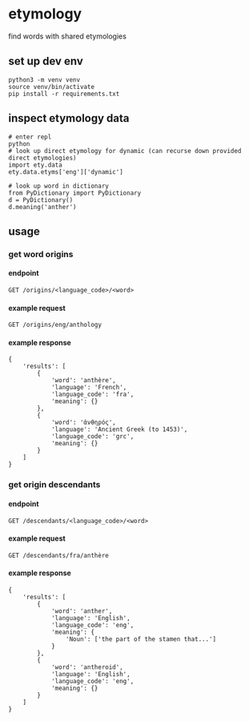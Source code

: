 # etymology
find words with shared etymologies

## set up dev env
```
python3 -m venv venv
source venv/bin/activate
pip install -r requirements.txt
```

## inspect etymology data
```
# enter repl
python 
# look up direct etymology for dynamic (can recurse down provided direct etymologies)
import ety.data
ety.data.etyms['eng']['dynamic']

# look up word in dictionary
from PyDictionary import PyDictionary 
d = PyDictionary()
d.meaning('anther') 
```

## usage
### get word origins 
#### endpoint 
```
GET /origins/<language_code>/<word>
```

#### example request
```
GET /origins/eng/anthology
```

#### example response
```
{
    'results': [
        {
            'word': 'anthère',
            'language': 'French',
            'language_code': 'fra',
            'meaning': {}
        },
        {
            'word': 'ἀνθηρός',
            'language': 'Ancient Greek (to 1453)',
            'language_code': 'grc',
            'meaning': {}
        }
    ]
}

```

### get origin descendants 
#### endpoint 
```
GET /descendants/<language_code>/<word> 
```

#### example request
```
GET /descendants/fra/anthère
```

#### example response
```
{
    'results': [
        {
            'word': 'anther',
            'language': 'English',
            'language_code': 'eng',
            'meaning': {
                'Noun': ['the part of the stamen that...']
            }
        },
        {
            'word': 'antheroid',
            'language': 'English',
            'language_code': 'eng',
            'meaning': {}
        }
    ]
}
```
